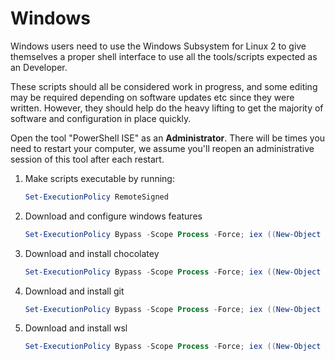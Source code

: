 # Windows

Windows users need to use the Windows Subsystem for Linux 2 to give themselves a proper shell interface to use all the tools/scripts expected as an Developer.

These scripts should all be considered work in progress, and some editing may be required depending on software updates etc since they were written. However, they should help do the heavy lifting to get the majority of software and configuration in place quickly.

Open the tool "PowerShell ISE" as an **Administrator**. There will be times you need to restart your computer, we assume you'll reopen an administrative session of this tool after each restart.

1. Make scripts executable by running:

    ```Powershell
    Set-ExecutionPolicy RemoteSigned
    ```
	
2. Download and configure windows features

	```Powershell
	Set-ExecutionPolicy Bypass -Scope Process -Force; iex ((New-Object System.Net.WebClient).DownloadString('https://raw.githubusercontent.com/iantasker/windows-dev-setup/configure-windows-features.ps1'))
	```

3. Download and install chocolatey

	```Powershell
	Set-ExecutionPolicy Bypass -Scope Process -Force; iex ((New-Object System.Net.WebClient).DownloadString('https://raw.githubusercontent.com/iantasker/windows-dev-setup/master/windows/chocolatey.ps1'))
	```	

4. Download and install git

	```Powershell
	Set-ExecutionPolicy Bypass -Scope Process -Force; iex ((New-Object System.Net.WebClient).DownloadString('https://raw.githubusercontent.com/iantasker/windows-dev-setup/git.ps1'))
	```	
	
5. Download and install wsl

	```Powershell
	Set-ExecutionPolicy Bypass -Scope Process -Force; iex ((New-Object System.Net.WebClient).DownloadString('https://raw.githubusercontent.com/iantasker/windows-dev-setup/wsl.ps1'))
	```	
